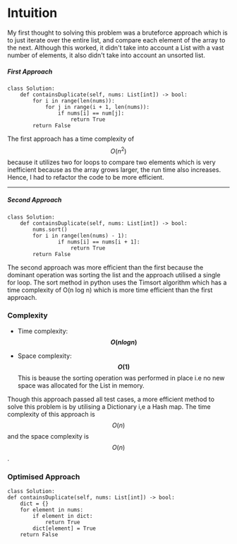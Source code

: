 # Intuition

<!-- Describe your first thoughts on how to solve this problem. -->

My first thought to solving this problem was a bruteforce approach which is to just iterate over the entire list, and compare each element of the array to the next. Although this worked, it didn't take into account a List with a vast number of elements, it also didn't take into account an unsorted list.

##### First Approach

```
class Solution:
    def containsDuplicate(self, nums: List[int]) -> bool:
        for i in range(len(nums)):
            for j in range(i + 1, len(nums)):
                if nums[i] == num[j]:
                    return True
        return False
```

<!-- Describe your approach to solving the problem. -->

The first approach has a time complexity of $$O(n^2)$$ because it utilizes two for loops to compare two elements which is very inefficient because as the array grows larger, the run time also increases. Hence, I had to refactor the code to be more efficient.

---

##### Second Approach

```
class Solution:
    def containsDuplicate(self, nums: List[int]) -> bool:
        nums.sort()
        for i in range(len(nums) - 1):
                if nums[i] == nums[i + 1]:
                    return True
        return False
```

The second approach was more efficient than the first because the dominant operation was sorting the list and the approach utilised a single for loop. The sort method in python uses the Timsort algorithm which has a time complexity of O(n log n) which is more time efficient than the first approach.

### Complexity

- Time complexity: **$$O(n log n)$$**
<!-- Add your time complexity here, e.g. $$O(n)$$ -->

- Space complexity: **$$O(1)$$** This is beause the sorting operation was performed in place i.e no new space was allocated for the List in memory.
<!-- Add your space complexity here, e.g. $$O(n)$$ -->

Though this approach passed all test cases, a more efficient method to solve this problem is by utilising a Dictionary i,e a Hash map. The time complexity of this approach is $$O(n)$$ and the space complexity is $$O(n)$$.

### Optimised Approach

```
class Solution:
def containsDuplicate(self, nums: List[int]) -> bool:
    dict = {}
    for element in nums:
        if element in dict:
            return True
        dict[element] = True
    return False
```
